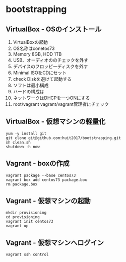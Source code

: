 # bootstrapping

## VirtualBox - OSのインストール
1. VirtualBoxの起動
1. OS名称はconetos73
1. Memory 8GB, HDD 1TB
1. USB、オーディオののチェックを外す
1. デバイスのフロッピーディスクを外す
1. Minimal ISOをCDにセット
1. check Diskを避けて起動する
1. ソフトは最小構成
1. ハードの構成は
1. ネットワークはDHCPを一つONにする
1. root/vagrant vagrant/vagrant管理者にチェック

## VirtualBox - 仮想マシンの軽量化
```
yum -y install git
git clone git@github.com:huit2017/bootstrapping.git
sh clean.sh
shutdown -h now
```

## Vagrant - boxの作成
```
vagrant package --base centos73
vagrant box add centos73 package.box
rm package.box
```

## Vagrant - 仮想マシンの起動
```
mkdir provisioning
cd provisioning
vagrant init centos73
vagrant up
```
## Vagrant - 仮想マシンへログイン
```
vagrant ssh control
```
